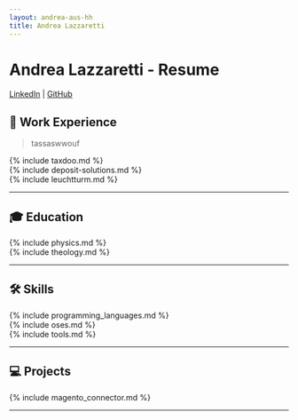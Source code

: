 ```yaml
---
layout: andrea-aus-hh
title: Andrea Lazzaretti
---
```


# Andrea Lazzaretti - Resume

[LinkedIn](https://www.linkedin.com/in/andrea-lazzaretti/) | [GitHub](https://github.com/andrea-aus-hh/)

## 💼 Work Experience

> tassaswwouf

<div class='chunk-of-life' markdown='1'>
{% include taxdoo.md %}
</div>

<div class='chunk-of-life' markdown='1'>
{% include deposit-solutions.md %}
</div>

<div class='chunk-of-life' markdown='1'>
{% include leuchtturm.md %}
</div>

---

## 🎓 Education

<div class='chunk-of-life' markdown='1'>
{% include physics.md %}
</div>

<div class='chunk-of-life' markdown='1'>
{% include theology.md %}
</div>

---

## 🛠 Skills

<div class='chunk-of-life' markdown='1'>
{% include programming_languages.md %}
</div>
 
<div class='chunk-of-life' markdown='1'>
{% include oses.md %}
</div>

<div class='chunk-of-life' markdown='1'>
{% include tools.md %}
</div>

---

## 💻 Projects

<div class='chunk-of-life' markdown='1'>
{% include magento_connector.md %}
</div>

---
